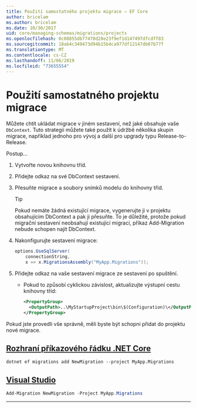 ```yaml
---
title: Použití samostatného projektu migrace – EF Core
author: bricelam
ms.author: bricelam
ms.date: 10/30/2017
uid: core/managing-schemas/migrations/projects
ms.openlocfilehash: 0c08855db77470d28e23f9ef1d147497dfcdff83
ms.sourcegitcommit: 18ab4c349473d94b15b4ca977df12147db07b77f
ms.translationtype: MT
ms.contentlocale: cs-CZ
ms.lasthandoff: 11/06/2019
ms.locfileid: "73655554"
---
```

# <a name="using-a-separate-migrations-project"></a>Použití samostatného projektu migrace

Můžete chtít ukládat migrace v jiném sestavení, než jaké obsahuje vaše `DbContext`. Tuto strategii můžete také použít k údržbě několika skupin migrace, například jednoho pro vývoj a další pro upgrady typu Release-to-Release.

Postup...

1. Vytvořte novou knihovnu tříd.

2. Přidejte odkaz na své DbContext sestavení.

3. Přesuňte migrace a soubory snímků modelu do knihovny tříd.
   > [!TIP]
   > Pokud nemáte žádná existující migrace, vygenerujte ji v projektu obsahujícím DbContext a pak ji přesuňte.
   > To je důležité, protože pokud migrační sestavení neobsahují existující migraci, příkaz Add-Migration nebude schopen najít DbContext.

4. Nakonfigurujte sestavení migrace:

   ``` csharp
   options.UseSqlServer(
       connectionString,
       x => x.MigrationsAssembly("MyApp.Migrations"));
   ```

5. Přidejte odkaz na vaše sestavení migrace ze sestavení po spuštění.
   * Pokud to způsobí cyklickou závislost, aktualizujte výstupní cestu knihovny tříd:

     ``` xml
     <PropertyGroup>
       <OutputPath>..\MyStartupProject\bin\$(Configuration)\</OutputPath>
     </PropertyGroup>
     ```

Pokud jste provedli vše správně, měli byste být schopni přidat do projektu nové migrace.

## <a name="net-core-clitabdotnet-core-cli"></a>[Rozhraní příkazového řádku .NET Core](#tab/dotnet-core-cli)

``` Console
dotnet ef migrations add NewMigration --project MyApp.Migrations
```

## <a name="visual-studiotabvs"></a>[Visual Studio](#tab/vs)

``` powershell
Add-Migration NewMigration -Project MyApp.Migrations
```

***
